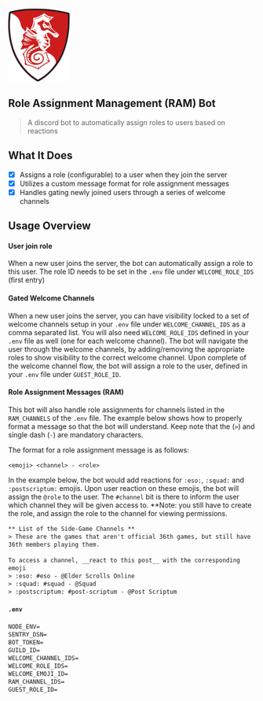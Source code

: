 ![Logo](docs/img/logo.png "Logo")

Role Assignment Management (RAM) Bot
---

> A discord bot to automatically assign roles to users based on reactions

What It Does
---

- [x] Assigns a role (configurable) to a user when they join the server
- [x] Utilizes a custom message format for role assignment messages
- [x] Handles gating newly joined users through a series of welcome channels
 
Usage Overview
---
 
#### User join role
When a new user joins the server, the bot can automatically assign a role to this user.
The role ID needs to be set in the `.env` file under `WELCOME_ROLE_IDS` (first entry)

#### Gated Welcome Channels
When a new user joins the server, you can have visibility locked to a set of welcome channels setup in your `.env` file
under `WELCOME_CHANNEL_IDS` as a comma separated list. You will also need `WELCOME_ROLE_IDS` defined in your `.env` file
as well (one for each welcome channel). The bot will navigate the user through the welcome channels, by adding/removing the
appropriate roles to show visibility to the correct welcome channel. Upon complete of the welcome channel flow, the bot will
assign a role to the user, defined in your `.env` file under `GUEST_ROLE_ID`.

#### Role Assignment Messages (RAM)
This bot will also handle role assignments for channels listed in the `RAM_CHANNELS` of the `.env` file.
The example below shows how to properly format a message so that the bot will understand.
Keep note that the (`>`) and single dash (`-`) are mandatory characters.

The format for a role assignment message is as follows:

```
<emoji> <channel> - <role>
```

In the example below, the bot would add reactions for `:eso:`, `:squad:` and `:postscriptum:` emojis.
Upon user reaction on these emojis, the bot will assign the `@role` to the user. The `#channel` bit is
there to inform the user which channel they will be given access to. **Note: you still have to create the
role, and assign the role to the channel for viewing permissions.

```
** List of the Side-Game Channels **
> These are the games that aren't official 36th games, but still have 36th members playing them.

To access a channel, __react to this post__ with the corresponding emoji
> :eso: #eso - @Elder Scrolls Online
> :squad: #squad - @Squad
> :postscriptum: #post-scriptum - @Post Scriptum
```

#### `.env`

```
NODE_ENV=
SENTRY_DSN=
BOT_TOKEN=
GUILD_ID=
WELCOME_CHANNEL_IDS=
WELCOME_ROLE_IDS=
WELCOME_EMOJI_ID=
RAM_CHANNEL_IDS=
GUEST_ROLE_ID=
```
